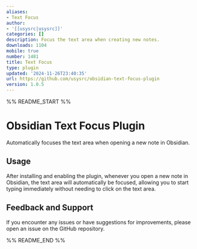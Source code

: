 ```yaml
---
aliases:
- Text Focus
author:
- '[[usysrc|usysrc]]'
categories: []
description: Focus the text area when creating new notes.
downloads: 1104
mobile: true
number: 1481
title: Text Focus
type: plugin
updated: '2024-11-26T23:40:35'
url: https://github.com/usysrc/obsidian-text-focus-plugin
version: 1.0.5
---
```


%% README_START %%

# Obsidian Text Focus Plugin

Automatically focuses the text area when opening a new note in Obsidian.

## Usage

After installing and enabling the plugin, whenever you open a new note in Obsidian, the text area will automatically be focused, allowing you to start typing immediately without needing to click on the text area.

## Feedback and Support

If you encounter any issues or have suggestions for improvements, please open an issue on the GitHub repository.


%% README_END %%